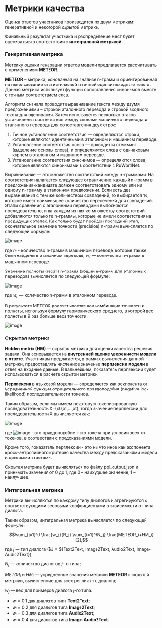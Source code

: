 # Метрики качества

Оценка ответов участников производится по двум метрикам: генеративной и некоторой *скрытой* метрике.

Финальный результат участника и распределение мест будет оцениваться в соответствии с **интегральной метрикой**. <br>

### Генеративная метрика
Метрику оценки генерации ответов модели предлагается рассчитывать с применением **METEOR**.

**METEOR** – метрика, основанная на анализе n-грамм и ориентированная на использование статистической и точной оценки исходного текста. 
Данная метрика использует функции сопоставления синонимов вместе с точным соответствием слов. 

Алгоритм сначала проводит выравнивание текста между двумя предложениями – строкой эталонного перевода и строкой входного текста для оценивания. Затем используется несколько этапов установления соответствия между словами машинного перевода и эталонного перевода для сопоставления двух строк:
1. Точное установление соответствия — определяются строки, которые являются идентичными в эталонном и машинном переводе.
2. Установление соответствия основ — проводится стемминг (выделение основы слова), и определяются слова с одинаковым корнем в эталонном и машинном переводе.
3. Установление соответствия синонимов — определяются слова, которые являются синонимами в соответствии с RuWordNet.

Выравнивание — это множество соответствий между n-граммами. На соответствие налагается следующее ограничение: каждый n-грамм в предложении-кандидате должен соответствовать одному или ни одному n-грамму в эталонном предложении. Если есть два выравнивания с тем же количеством совпадений, то выбирается то, которое имеет наименьшее количество пересечений для совпадений. Этапы сравнения с эталонными переводами выполняются последовательно, и на каждом из них ко множеству соответствий добавляются только те n-граммы, которые не имели соответствия на предыдущих этапах. Как только будет пройден последний этап, окончательное значение точности (precision) n-грамм вычисляется по следующей формуле:


![image](https://latex.codecogs.com/svg.image?\text{P}=\frac{m}{w_t},)

где $m$ - количество n-грамм в машинном переводе, которые также были найдены в эталонном переводе, $w_t$ — количество n-грамм в машинном переводе. 

Значение полноты (recall) n-грамм (общий n-грамм для эталонных переводов) вычисляется по следующей формуле:

![image](https://latex.codecogs.com/svg.image?\text{R}=\frac{m}{w_r},)

где $w_r$ — количество n-грамм в эталонном переводе.

В результате METEOR рассчитывается как комбинация точности и полноты, используя формулу гармонического среднего, в которой вес полноты в 9 раз больше веса точности:

![image](https://latex.codecogs.com/svg.image?\text{METEOR}=\frac{10PR}{R&plus;9P}.)


### Скрытая метрика

**Hidden metric (HM)** — скрытая метрика для оценки качества решения задачи. Она основывается на **внутренней оценке уверенности модели в ответе**. 
Участникам предлагается, в рамках вычисления данной метрики, предоставлять численное значение **перплексии модели** в ответ на входные данные. 
В дальнейшем, показатель перплексии будет использоваться в расчете скрытой метрики.

**Перплексия** в языковой модели — определяется как эскпонента от усредненной функции отрицательного правдоподобия (negative log-likelihood) последовательности токенов.

Таким образом, если мы имеем некоторую токенизированную последовательность X=(x0,x1,…,xt), тогда значение перплексии для последовательности X вычисляется как:

![image](https://latex.codecogs.com/svg.image?\large&space;\dpi{150}&space;PPL(X)=exp^{\frac{1}{t}\sum_{i}^{t}log&space;p_{\theta}(x_{i}|x_{<i})})

где ![image](https://latex.codecogs.com/svg.image?\large&space;\dpi{150}log&space;p_{\theta}(x_{i}|x_{<i})) - это правдоподобие i-ого токена при условии всех x<i токенов, в соотвествии с предсказаниями модели.

Кроме того, показатель перплексии - это ни что иное как экспонента кросс-энтропийного критерия качества между предсказаниями модели и целевыми ответами.

Скрытая метрика будет вычисляться по файлу ppl_output.json и принимать значения от 0 до 1, где 0 – наихудшее значение, 1 – наилучшее.

### Интегральная метрика


Метрики вычисляются по каждому типу диалогов и агрегируются с соответствующими весовыми коэффициентами в зависимости от типа диалога.


Таким образом, интегральная метрика вычисляется по следующей формуле:


$$\sum_{j=1}^J \frac{w_j}{N_j} \sum_{i=1}^{N_j} \frac{METEOR_i+HM_i}{2},$$


где $j$ — тип диалога ($J = ${Text2Text, Image2Text, Audio2Text, Image-Audio2Text}),


$N_j$ — количество диалогов $j$-го типа;


$METOR_i$ и $HM_i$ — усредненные значения метрики **METEOR** и скрытой метрики, вычисленные для всех реплик $i$-го диалога;


$w_j$ — вес для примеров диалога $j$-го типа.


* $w_j$ = 0.1 для диалогов типа **Text2Text**;
* $w_j$ = 0.2 для диалогов типа **Image2Text**;
* $w_j$ = 0.3 для диалогов типа **Audio2Text**;
* $w_j$ = 0.4 для диалогов типа **Image-Audio2Text**.








